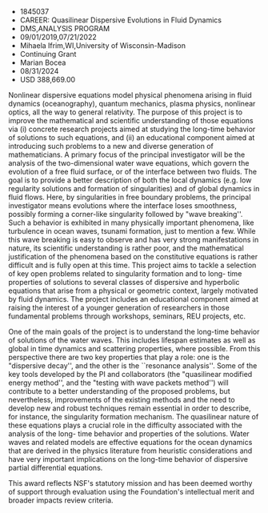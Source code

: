 
* 1845037
* CAREER: Quasilinear Dispersive Evolutions in Fluid Dynamics
* DMS,ANALYSIS PROGRAM
* 09/01/2019,07/21/2022
* Mihaela Ifrim,WI,University of Wisconsin-Madison
* Continuing Grant
* Marian Bocea
* 08/31/2024
* USD 388,669.00

Nonlinear dispersive equations model physical phenomena arising in fluid
dynamics (oceanography), quantum mechanics, plasma physics, nonlinear optics,
all the way to general relativity. The purpose of this project is to improve the
mathematical and scientific understanding of those equations via (i) concrete
research projects aimed at studying the long-time behavior of solutions to such
equations, and (ii) an educational component aimed at introducing such problems
to a new and diverse generation of mathematicians. A primary focus of the
principal investigator will be the analysis of the two-dimensional water wave
equations, which govern the evolution of a free fluid surface, or of the
interface between two fluids. The goal is to provide a better description of
both the local dynamics (e.g. low regularity solutions and formation of
singularities) and of global dynamics in fluid flows. Here, by singularities in
free boundary problems, the principal investigator means evolutions where the
interface loses smoothness, possibly forming a corner-like singularity followed
by "wave breaking''. Such a behavior is exhibited in many physically important
phenomena, like turbulence in ocean waves, tsunami formation, just to mention a
few. While this wave breaking is easy to observe and has very strong
manifestations in nature, its scientific understanding is rather poor, and the
mathematical justification of the phenomena based on the constitutive equations
is rather difficult and is fully open at this time. This project aims to tackle
a selection of key open problems related to singularity formation and to long-
time properties of solutions to several classes of dispersive and hyperbolic
equations that arise from a physical or geometric context, largely motivated by
fluid dynamics. The project includes an educational component aimed at raising
the interest of a younger generation of researchers in those fundamental
problems through workshops, seminars, REU projects, etc.

One of the main goals of the project is to understand the long-time behavior of
solutions of the water waves. This includes lifespan estimates as well as global
in time dynamics and scattering properties, where possible. From this
perspective there are two key properties that play a role: one is the
"dispersive decay'', and the other is the ``resonance analysis''. Some of the
key tools developed by the PI and collaborators (the "quasilinear modified
energy method'', and the "testing with wave packets method'') will contribute to
a better understanding of the proposed problems, but nevertheless, improvements
of the existing methods and the need to develop new and robust techniques remain
essential in order to describe, for instance, the singularity formation
mechanism. The quasilinear nature of these equations plays a crucial role in the
difficulty associated with the analysis of the long- time behavior and
properties of the solutions. Water waves and related models are effective
equations for the ocean dynamics that are derived in the physics literature from
heuristic considerations and have very important implications on the long-time
behavior of dispersive partial differential equations.

This award reflects NSF's statutory mission and has been deemed worthy of
support through evaluation using the Foundation's intellectual merit and broader
impacts review criteria.
